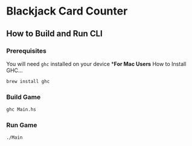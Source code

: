 # Blackjack Card Counter
## How to Build and Run CLI
### Prerequisites 
You will need `ghc` installed on your device
***For Mac Users**
How to Install GHC...
```bash
brew install ghc
```
### Build Game
```bash
ghc Main.hs
```
### Run Game
```bash
./Main
```